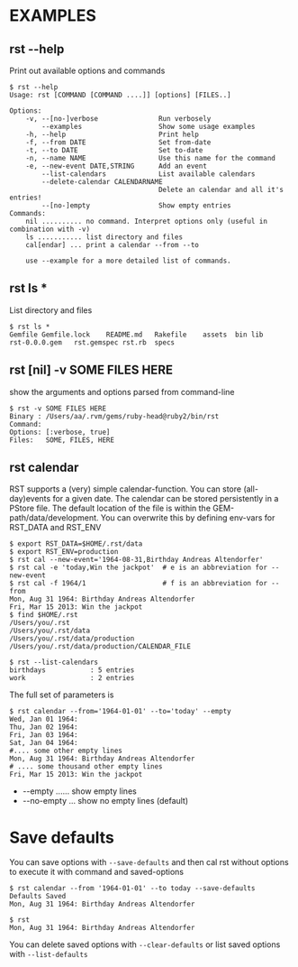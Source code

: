 EXAMPLES
========

rst --help
----------
 
Print out available options and commands
  
    $ rst --help
    Usage: rst [COMMAND [COMMAND ....]] [options] [FILES..]

    Options:
        -v, --[no-]verbose               Run verbosely
            --examples                   Show some usage examples
        -h, --help                       Print help
        -f, --from DATE                  Set from-date
        -t, --to DATE                    Set to-date
        -n, --name NAME                  Use this name for the command
        -e, --new-event DATE,STRING      Add an event
            --list-calendars             List available calendars
            --delete-calendar CALENDARNAME
                                         Delete an calendar and all it's entries!
            --[no-]empty                 Show empty entries
    Commands:
        nil .......... no command. Interpret options only (useful in combination with -v)
        ls ........... list directory and files
        cal[endar] ... print a calendar --from --to

        use --example for a more detailed list of commands.

rst ls *
--------

List directory and files

    $ rst ls *
    Gemfile	Gemfile.lock	README.md	Rakefile	assets	bin	lib	
    rst-0.0.0.gem	rst.gemspec	rst.rb	specs


rst [nil]  -v SOME FILES HERE
-----------------------------

show the arguments and options parsed from command-line

    $ rst -v SOME FILES HERE
    Binary : /Users/aa/.rvm/gems/ruby-head@ruby2/bin/rst
    Command: 
    Options: [:verbose, true]
    Files:   SOME, FILES, HERE
    
rst calendar
------------

RST supports a (very) simple calendar-function. You can store (all-day)events for a given date.
The calendar can be stored persistently in a PStore file. The default
location of the file is within the GEM-path/data/development. You can
overwrite this by defining env-vars for RST_DATA and RST_ENV
    
    $ export RST_DATA=$HOME/.rst/data
    $ export RST_ENV=production
    $ rst cal --new-event='1964-08-31,Birthday Andreas Altendorfer'
    $ rst cal -e 'today,Win the jackpot'  # e is an abbreviation for --new-event
    $ rst cal -f 1964/1                   # f is an abbreviation for --from
    Mon, Aug 31 1964: Birthday Andreas Altendorfer
    Fri, Mar 15 2013: Win the jackpot
    $ find $HOME/.rst
    /Users/you/.rst
    /Users/you/.rst/data
    /Users/you/.rst/data/production
    /Users/you/.rst/data/production/CALENDAR_FILE
    
    $ rst --list-calendars
    birthdays           : 5 entries
    work                : 2 entries
    

The full set of parameters is

    $ rst calendar --from='1964-01-01' --to='today' --empty
    Wed, Jan 01 1964: 
    Thu, Jan 02 1964: 
    Fri, Jan 03 1964: 
    Sat, Jan 04 1964: 
    #.... some other empty lines
    Mon, Aug 31 1964: Birthday Andreas Altendorfer
    # .... some thousand other empty lines
    Fri, Mar 15 2013: Win the jackpot

* --empty ...... show empty lines
* --no-empty ... show no empty lines (default)


Save defaults
=============

You can save options with `--save-defaults` and then cal rst without
options to execute it with command and saved-options 

    $ rst calendar --from '1964-01-01' --to today --save-defaults
    Defaults Saved
    Mon, Aug 31 1964: Birthday Andreas Altendorfer
    
    $ rst
    Mon, Aug 31 1964: Birthday Andreas Altendorfer

You can delete saved options with `--clear-defaults` or list saved
options with `--list-defaults`


